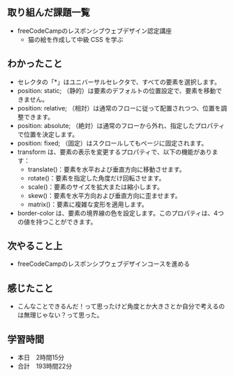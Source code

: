 ## 取り組んだ課題一覧
- freeCodeCampのレスポンシブウェブデザイン認定講座
    - 猫の絵を作成して中級 CSS を学ぶ
## わかったこと
- セレクタの「*」はユニバーサルセレクタで、すべての要素を選択します。
- position: static; （静的）は要素のデフォルトの位置設定で、要素を移動できません。
- position: relative; （相対）は通常のフローに従って配置されつつ、位置を調整できます。
- position: absolute; （絶対）は通常のフローから外れ、指定したプロパティで位置を決定します。
- position: fixed; （固定）はスクロールしてもページに固定されます。
- transform は、要素の表示を変更するプロパティで、以下の機能があります：
    - translate()：要素を水平および垂直方向に移動させます。
    - rotate()：要素を指定した角度だけ回転させます。
    - scale()：要素のサイズを拡大または縮小します。
    - skew()：要素を水平方向および垂直方向に歪ませます。
    - matrix()：要素に複雑な変形を適用します。
- border-color は、要素の境界線の色を設定します。このプロパティは、4つの値を持つことができます。

## 次やること上
- freeCodeCampのレスポンシブウェブデザインコースを進める
## 感じたこと
- こんなことできるんだ！って思ったけど角度とか大きさとか自分で考えるのは無理じゃない？って思った。
## 学習時間
- 本日　2時間15分
- 合計　193時間22分